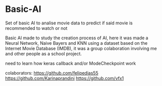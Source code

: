 # Basic-AI
Set of basic AI to analise movie data to predict if said movie is recommended to watch or not

Basic AI made to study the creation process of AI, here it was made a Neural Network, Naive Bayers and KNN using a dataset based on the Internet Movie Database (IMDB),
it was a group colaboration involving me and other people as a school project.

need to learn how keras callback and/or ModeCheckpoint work

colaborators:
https://github.com/felipedias55
https://github.com/Karinaprandini
https://github.com/vfx1
